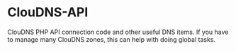 # ClouDNS-API
ClouDNS PHP API connection code and other useful DNS items. If you have to manage many ClouDNS zones, this can help with doing global tasks.
